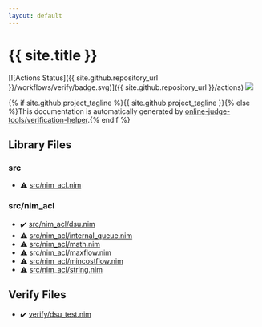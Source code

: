```yaml
---
layout: default
---
```


<!-- mathjax config similar to math.stackexchange -->
<script type="text/javascript" async
  src="https://cdnjs.cloudflare.com/ajax/libs/mathjax/2.7.5/MathJax.js?config=TeX-MML-AM_CHTML">
</script>
<script type="text/x-mathjax-config">
  MathJax.Hub.Config({
    TeX: { equationNumbers: { autoNumber: "AMS" }},
    tex2jax: {
      inlineMath: [ ['$','$'] ],
      processEscapes: true
    },
    "HTML-CSS": { matchFontHeight: false },
    displayAlign: "left",
    displayIndent: "2em"
  });
</script>

<script type="text/javascript" src="https://cdnjs.cloudflare.com/ajax/libs/jquery/3.4.1/jquery.min.js"></script>
<script src="https://cdn.jsdelivr.net/npm/jquery-balloon-js@1.1.2/jquery.balloon.min.js" integrity="sha256-ZEYs9VrgAeNuPvs15E39OsyOJaIkXEEt10fzxJ20+2I=" crossorigin="anonymous"></script>
<script type="text/javascript" src="assets/js/copy-button.js"></script>
<link rel="stylesheet" href="assets/css/copy-button.css" />


# {{ site.title }}

[![Actions Status]({{ site.github.repository_url }}/workflows/verify/badge.svg)]({{ site.github.repository_url }}/actions)
<a href="{{ site.github.repository_url }}"><img src="https://img.shields.io/github/last-commit/{{ site.github.owner_name }}/{{ site.github.repository_name }}" /></a>

{% if site.github.project_tagline %}{{ site.github.project_tagline }}{% else %}This documentation is automatically generated by <a href="https://github.com/online-judge-tools/verification-helper">online-judge-tools/verification-helper</a>.{% endif %}

## Library Files

<div id="25d902c24283ab8cfbac54dfa101ad31"></div>

### src

* :warning: <a href="library/src/nim_acl.nim.html">src/nim_acl.nim</a>


<div id="9445bba494c2e7790206eaaedbe1a4db"></div>

### src/nim_acl

* :heavy_check_mark: <a href="library/src/nim_acl/dsu.nim.html">src/nim_acl/dsu.nim</a>
* :warning: <a href="library/src/nim_acl/internal_queue.nim.html">src/nim_acl/internal_queue.nim</a>
* :warning: <a href="library/src/nim_acl/math.nim.html">src/nim_acl/math.nim</a>
* :warning: <a href="library/src/nim_acl/maxflow.nim.html">src/nim_acl/maxflow.nim</a>
* :warning: <a href="library/src/nim_acl/mincostflow.nim.html">src/nim_acl/mincostflow.nim</a>
* :warning: <a href="library/src/nim_acl/string.nim.html">src/nim_acl/string.nim</a>


## Verify Files

* :heavy_check_mark: <a href="verify/verify/dsu_test.nim.html">verify/dsu_test.nim</a>


